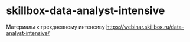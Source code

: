# skillbox-data-analyst-intensive
Материалы к трехдневному интенсиву https://webinar.skillbox.ru/data-analyst-intensive/
